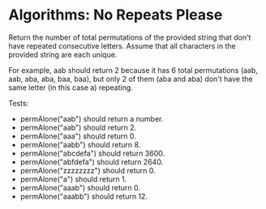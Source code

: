 # Algorithms: No Repeats Please

Return the number of total permutations of the provided string that don't have repeated consecutive letters. Assume that all characters in the provided string are each unique.

For example, aab should return 2 because it has 6 total permutations (aab, aab, aba, aba, baa, baa), but only 2 of them (aba and aba) don't have the same letter (in this case a) repeating.

Tests:

* permAlone("aab") should return a number.
* permAlone("aab") should return 2.
* permAlone("aaa") should return 0.
* permAlone("aabb") should return 8.
* permAlone("abcdefa") should return 3600.
* permAlone("abfdefa") should return 2640.
* permAlone("zzzzzzzz") should return 0.
* permAlone("a") should return 1.
* permAlone("aaab") should return 0.
* permAlone("aaabb") should return 12.
